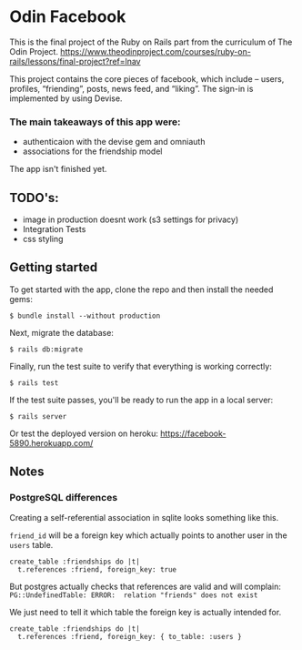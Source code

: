 # Odin Facebook
This is the final project of the Ruby on Rails part from the curriculum of The Odin Project.
https://www.theodinproject.com/courses/ruby-on-rails/lessons/final-project?ref=lnav

This project contains the core pieces of facebook, which include – users, profiles, “friending”, posts, news feed, and “liking”. The sign-in is implemented by using Devise.

###  The main takeaways of this app were:
 - authenticaion with the devise gem and omniauth
 - associations for the friendship model

The app isn't finished yet. 
## TODO's:

- image in production doesnt work (s3 settings for privacy)
- Integration Tests
- css styling



## Getting started

To get started with the app, clone the repo and then install the needed gems:

```
$ bundle install --without production
```

Next, migrate the database:

```
$ rails db:migrate
```

Finally, run the test suite to verify that everything is working correctly:

```
$ rails test
```

If the test suite passes, you'll be ready to run the app in a local server:

```
$ rails server
```

Or test the deployed version on heroku: https://facebook-5890.herokuapp.com/

## Notes

### PostgreSQL differences

Creating a self-referential association in sqlite looks something like this. 

`friend_id` will be a foreign key which actually points to another user in the `users` table.

```
create_table :friendships do |t|
  t.references :friend, foreign_key: true
```

But postgres actually checks that references are valid and will complain: `PG::UndefinedTable: ERROR:  relation "friends" does not exist`

We just need to tell it which table the foreign key is actually intended for.

```
create_table :friendships do |t|
  t.references :friend, foreign_key: { to_table: :users }
```

